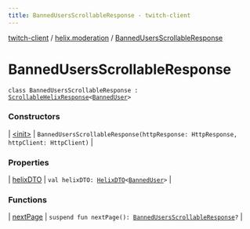 ```yaml
---
title: BannedUsersScrollableResponse - twitch-client
---
```


[twitch-client](../../index.html) / [helix.moderation](../index.html) / [BannedUsersScrollableResponse](./index.html)

# BannedUsersScrollableResponse

`class BannedUsersScrollableResponse : `[`ScrollableHelixResponse`](../../helix.http.model/-scrollable-helix-response/index.html)`<`[`BannedUser`](../../helix.moderation.model/-banned-user/index.html)`>`

### Constructors

| [&lt;init&gt;](-init-.html) | `BannedUsersScrollableResponse(httpResponse: HttpResponse, httpClient: HttpClient)` |

### Properties

| [helixDTO](helix-d-t-o.html) | `val helixDTO: `[`HelixDTO`](../../helix.http.model/-helix-d-t-o/index.html)`<`[`BannedUser`](../../helix.moderation.model/-banned-user/index.html)`>` |

### Functions

| [nextPage](next-page.html) | `suspend fun nextPage(): `[`BannedUsersScrollableResponse`](./index.html)`?` |

